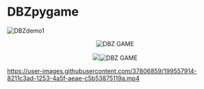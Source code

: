 # DBZpygame
![DBZdemo1](https://user-images.githubusercontent.com/37806859/199555783-d90cdc78-7634-44fa-8fb9-1fb89bbff71a.gif)
<p align="center"><img src="https://i.imgur.com/AbzBHJ0.png" alt="DBZ GAME" /></p>
<p align="center"><img src="<p align="center"><img src="https://i.imgur.com/AbzBHJ0.png" alt="DBZ GAME" /></p>

https://user-images.githubusercontent.com/37806859/199557914-8211c3ad-1253-4a5f-aeae-c5b53875119a.mp4





